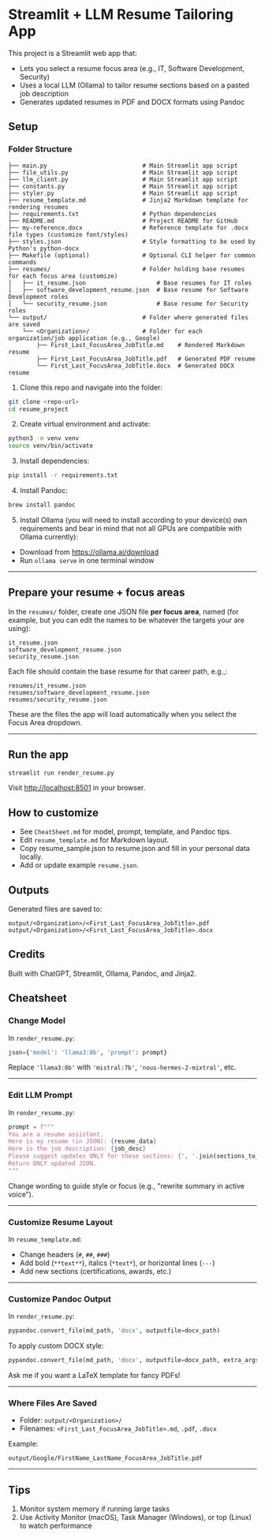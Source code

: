 # Streamlit + LLM Resume Tailoring App

This project is a Streamlit web app that:
- Lets you select a resume focus area (e.g., IT, Software Development, Security)
- Uses a local LLM (Ollama) to tailor resume sections based on a pasted job description
- Generates updated resumes in PDF and DOCX formats using Pandoc

## Setup
### Folder Structure
```resume_project/
├── main.py                           # Main Streamlit app script
├── file_utils.py                     # Main Streamlit app script
├── llm_client.py                     # Main Streamlit app script
├── constants.py                      # Main Streamlit app script
├── styler.py                         # Main Streamlit app script
├── resume_template.md                # Jinja2 Markdown template for rendering resumes
├── requirements.txt                  # Python dependencies
├── README.md                         # Project README for GitHub
├── my-reference.docx                 # Reference template for .docx file types (customize font/styles)
├── styles.json                       # Style formatting to be used by Python's python-docx
├── Makefile (optional)               # Optional CLI helper for common commands
├── resumes/                          # Folder holding base resumes for each focus area (customize)
│   ├── it_resume.json                    # Base resumes for IT roles
│   ├── software_development_resume.json  # Base resume for Software Development roles
│   └── security_resume.json              # Base resume for Security roles
└── output/                           # Folder where generated files are saved
    └── <Organization>/               # Folder for each organization/job application (e.g., Google)
        ├── First_Last_FocusArea_JobTitle.md    # Rendered Markdown resume
        ├── First_Last_FocusArea_JobTitle.pdf   # Generated PDF resume
        └── First_Last_FocusArea_JobTitle.docx  # Generated DOCX resume
```
1. Clone this repo and navigate into the folder:
```bash
git clone <repo-url>
cd resume_project
```

2. Create virtual environment and activate:
```bash
python3 -m venv venv
source venv/bin/activate
```

3. Install dependencies:
```bash
pip install -r requirements.txt
```

4. Install Pandoc:
```bash
brew install pandoc
```

5. Install Ollama (you will need to install according to your device(s) own requirements and bear in mind that not all GPUs are compatible with Ollama currently):
- Download from https://ollama.ai/download
- Run `ollama serve` in one terminal window

---

## Prepare your resume + focus areas

In the `resumes/` folder, create one JSON file **per focus area**, named (for example, but you can edit the names to be whatever the targets your are using):
```
it_resume.json
software_development_resume.json
security_resume.json
```

Each file should contain the base resume for that career path, e.g.,:

```
resumes/it_resume.json
resumes/software_development_resume.json
resumes/security_resume.json
```

These are the files the app will load automatically when you select the Focus Area dropdown.

---

## Run the app
```bash
streamlit run render_resume.py
```
Visit [http://localhost:8501](http://localhost:8501) in your browser.

## How to customize
- See `CheatSheet.md` for model, prompt, template, and Pandoc tips.
- Edit `resume_template.md` for Markdown layout.
- Copy resume_sample.json to resume.json and fill in your personal data locally.
- Add or update example `resume.json`.

## Outputs
Generated files are saved to:
```
output/<Organization>/<First_Last_FocusArea_JobTitle>.pdf
output/<Organization>/<First_Last_FocusArea_JobTitle>.docx
```

## Credits
Built with ChatGPT, Streamlit, Ollama, Pandoc, and Jinja2.

## Cheatsheet

### Change Model
In `render_resume.py`:

```python
json={'model': 'llama3:8b', 'prompt': prompt}
```
Replace `'llama3:8b'` with `'mistral:7b'`, `'nous-hermes-2-mixtral'`, etc.

---

### Edit LLM Prompt
In `render_resume.py`:

```python
prompt = f"""
You are a resume assistant.
Here is my resume (in JSON): {resume_data}
Here is the job description: {job_desc}
Please suggest updates ONLY for these sections: {', '.join(sections_to_update)}.
Return ONLY updated JSON.
"""
```
Change wording to guide style or focus (e.g., "rewrite summary in active voice").

---

### Customize Resume Layout
In `resume_template.md`:
- Change headers (`#`, `##`, `###`)
- Add bold (`**text**`), italics (`*text*`), or horizontal lines (`---`)
- Add new sections (certifications, awards, etc.)

---

### Customize Pandoc Output
In `render_resume.py`:
```python
pypandoc.convert_file(md_path, 'docx', outputfile=docx_path)
```
To apply custom DOCX style:
```python
pypandoc.convert_file(md_path, 'docx', outputfile=docx_path, extra_args=['--reference-doc=custom-style.docx'])
```
Ask me if you want a LaTeX template for fancy PDFs!

---

### Where Files Are Saved
- Folder: `output/<Organization>/`
- Filenames: `<First_Last_FocusArea_JobTitle>.md`, `.pdf`, `.docx`

Example:
```
output/Google/FirstName_LastName_FocusArea_JobTitle.pdf
```

---

## Tips 
1. Monitor system memory if running large tasks  
3. Use Activity Monitor (macOS), Task Manager (Windows), or top (Linux) to watch performance